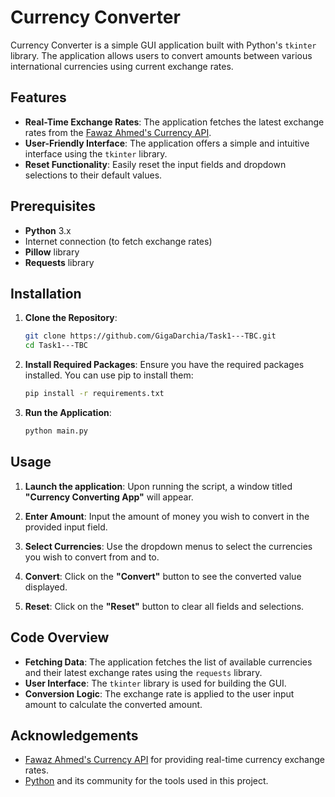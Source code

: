 # Currency Converter

Currency Converter is a simple GUI application built with Python's `tkinter` library. The application allows users to convert amounts between various international currencies using current exchange rates.

## Features

- **Real-Time Exchange Rates**: The application fetches the latest exchange rates from the [Fawaz Ahmed's Currency API](https://cdn.jsdelivr.net/npm/@fawazahmed0/currency-api@latest/v1/currencies.json).
- **User-Friendly Interface**: The application offers a simple and intuitive interface using the `tkinter` library.
- **Reset Functionality**: Easily reset the input fields and dropdown selections to their default values.

## Prerequisites

- **Python** 3.x
- Internet connection (to fetch exchange rates)
- **Pillow** library
- **Requests** library

## Installation

1. **Clone the Repository**:
    ```sh
    git clone https://github.com/GigaDarchia/Task1---TBC.git
    cd Task1---TBC
    ```

2. **Install Required Packages**:
    Ensure you have the required packages installed. You can use pip to install them:
    ```sh
    pip install -r requirements.txt
    ```

3. **Run the Application**:
    ```sh
    python main.py
    ```

## Usage

1. **Launch the application**: Upon running the script, a window titled **"Currency Converting App"** will appear.

2. **Enter Amount**: Input the amount of money you wish to convert in the provided input field.

3. **Select Currencies**: Use the dropdown menus to select the currencies you wish to convert from and to.

4. **Convert**: Click on the **"Convert"** button to see the converted value displayed.

5. **Reset**: Click on the **"Reset"** button to clear all fields and selections.

## Code Overview

- **Fetching Data**: The application fetches the list of available currencies and their latest exchange rates using the `requests` library.
- **User Interface**: The `tkinter` library is used for building the GUI.
- **Conversion Logic**: The exchange rate is applied to the user input amount to calculate the converted amount.


## Acknowledgements

- [Fawaz Ahmed's Currency API](https://cdn.jsdelivr.net/npm/@fawazahmed0/currency-api@latest/v1/currencies.json) for providing real-time currency exchange rates.
- [Python](https://python.org) and its community for the tools used in this project.

